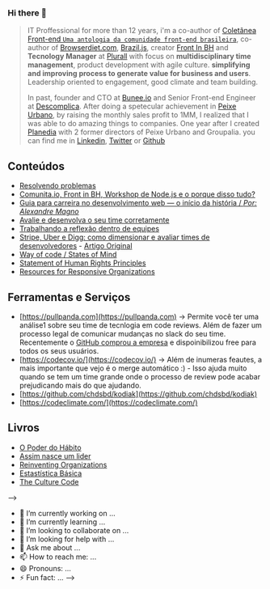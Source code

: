 ### Hi there 👋

> IT Proffessional for more than 12 years, i'm a co-author of [Coletânea Front-end `Uma antologia da comunidade front-end brasileira`](https://www.casadocodigo.com.br/products/livro-coletanea-front-end/?utm_source=refersion&utm_medium=affiliate-655a), co-author of [Browserdiet.com](https://browserdiet.com), [Brazil.js](https://braziljs.org), creator [Front In BH](http://twitter.com/frontinbh) and **Tecnology Manager** at [Plurall](https://plurall.net) with focus on **multidisciplinary time management**, product development with agile culture. **simplifying and improving process to generate value for business and users**. Leadership oriented to engagement, good climate and team building.
>
> In past, founder and CTO at [Bunee.io](https://www.projetodraft.com/a-bunee-io-conecta-programadores-com-empresas-de-tecnologia/) and Senior Front-end Engineer at [Descomplica](https://descomplica.com.br). After doing a spetecular achievement in [Peixe Urbano](https://www.google.com/search?client=safari&rls=en&q=peixe+urbano&ie=UTF-8&oe=UTF-8), by raising the monthly sales profit to 1MM, I realized that I was able to do amazing things to companies. One year after I created [Planedia](https://www.youtube.com/watch?v=8mRFCx-qYgI) with 2 former directors of Peixe Urbano and Groupalia.
> you can find me in [Linkedin](http://linkedin.com/in/keppelen/), [Twitter](https://twitter.com/keppelen) or [Github](http://github.com/keppelen)

## Conteúdos

- [Resolvendo problemas](https://keppelen.dev/content/resolvendo-problemas)
- [Comunita.io, Front in BH, Workshop de Node.js e o porque disso tudo?](https://keppelen.dev/content/front-in-bh-comunita-workshop-node-js-presencial-bh)
- [Guia para carreira no desenvolvimento web — o início da história / _Por: Alexandre Magno_](https://link.medium.com/1P2uVl1rR0)
- [Avalie e desenvolva o seu time corretamente](https://link.medium.com/wtyDLkssR0)
- [Trabalhando a reflexão dentro de equipes](https://link.medium.com/4sYPiNCsR0)
- [Stripe, Uber e Digg: como dimensionar e avaliar times de desenvolvedores](https://link.medium.com/8wdJcAGsR0) - [Artigo Original](https://firstround.com/review/how-to-size-and-assess-teams-from-an-eng-lead-at-stripe-uber-and-digg/)
- [Way of code / States of Mind](https://github.com/mikeal/way-of-code)
- [Statement of Human Rights Principles](https://www.csus.edu/indiv/m/merlinos/enron.html)
- [Resources for Responsive Organizations](https://medium.com/holorgs/resources-responsive-organizations-ac4176547a2d)

## Ferramentas e Serviços

- [https://pullpanda.com](https://pullpanda.com) -> Permite você ter uma análise1 sobre seu time de tecnlogia em code reviews. Além de fazer um processo legal de comunicar mudanças no slack do seu time. Recentemente o [GitHub comprou a empresa](https://pullpanda.com/github) e dispoinibilizou free para todos os seus usuários.
- [https://codecov.io/](https://codecov.io/) -> Além de inumeras feautes, a mais importante que vejo é o merge automático :) - Isso ajuda muito quando se tem um time grande onde o processo de review pode acabar prejudicando mais do que ajudando.
- [https://github.com/chdsbd/kodiak](https://github.com/chdsbd/kodiak)
- [https://codeclimate.com/](https://codeclimate.com/)

## Livros

- [O Poder do Hábito](https://www.amazon.com.br/poder-hábito-fazemos-vida-negócios-ebook/dp/B00A3D10JE/ref=sr_1_1?__mk_pt_BR=ÅMÅŽÕÑ&crid=2EMD1H3ZBPB5S&keywords=o+poder+do+habito&qid=1569261849&s=digital-text&sprefix=o+poder+do+%2Cdigital-text%2C246&sr=1-1)
- [Assim nasce um lider](https://www.amazon.com.br/Assim-nasce-l%C3%ADder-realmente-influentes/dp/8581862322?tag=lomadee0850009731-20&ascsubtag=226536112767z176z1588117105758&lmdsid=057536112767-176-1588117105758)
- [Reinventing Organizations](https://www.reinventingorganizations.com/pay-what-feels-right.html)
- [Estastística Básica](https://www.amazon.com.br/Estat%C3%ADstica-Básica-Luciano-Silva-ebook/dp/B00DAOT2M0/ref=sr_1_2?__mk_pt_BR=ÅMÅŽÕÑ&keywords=Estat%C3%ADstica+básica&qid=1549052333&s=Loja+Kindle&sr=1-2)
- [The Culture Code](https://www.amazon.com/Culture-Code-Secrets-Highly-Successful-ebook/dp/B01MSY1Y6Z)

-->
- 🔭 I’m currently working on ...
- 🌱 I’m currently learning ...
- 👯 I’m looking to collaborate on ...
- 🤔 I’m looking for help with ...
- 💬 Ask me about ...
- 📫 How to reach me: ...
- 😄 Pronouns: ...
- ⚡ Fun fact: ...
-->
